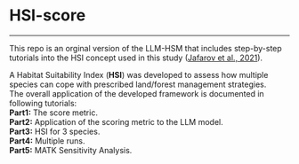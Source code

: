 # HSI-score
-----------

This repo is an orginal version of the LLM-HSM that includes step-by-step tutorials into the HSI concept used in this study ([Jafarov et al., 2021](https://doi.org/10.1016/j.ecolmodel.2020.109387)).

A Habitat Suitability Index (**HSI**) was developed to assess how multiple species can cope with prescribed land/forest management strategies.<br />
The overall application of the developed framework is documented in following tutorials:<br />
</vspace>
**Part1:** The score metric.<br />
**Part2:** Application of the scoring metric to the LLM model.<br />
**Part3:** HSI for 3 species.<br />
**Part4:** Multiple runs.<br />
**Part5:** MATK Sensitivity Analysis.
